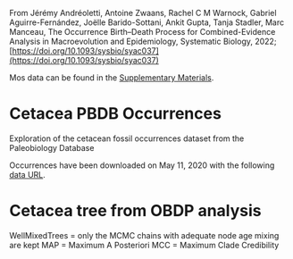 From Jérémy Andréoletti, Antoine Zwaans, Rachel C M Warnock, Gabriel Aguirre-Fernández, Joëlle Barido-Sottani, Ankit Gupta, Tanja Stadler, Marc Manceau, The Occurrence Birth–Death Process for Combined-Evidence Analysis in Macroevolution and Epidemiology, Systematic Biology, 2022; [https://doi.org/10.1093/sysbio/syac037](https://doi.org/10.1093/sysbio/syac037)

Mos data can be found in the [Supplementary Materials](https://doi.org/10.5061/dryad.p8cz8w9rq).

# Cetacea PBDB Occurrences
Exploration of the cetacean fossil occurrences dataset from the Paleobiology Database

Occurrences have been downloaded on May 11, 2020 with the following [data URL](http://paleobiodb.org/data1.2/occs/list.csv?datainfo&rowcount&base_name=Cetacea&show=full,classext,lith).

# Cetacea tree from OBDP analysis
WellMixedTrees = only the MCMC chains with adequate node age mixing are kept
MAP = Maximum A Posteriori
MCC = Maximum Clade Credibility
